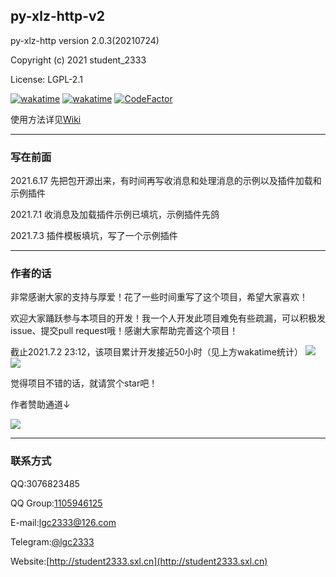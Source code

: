 py-xlz-http-v2
----
py-xlz-http version 2.0.3(20210724)

Copyright (c) 2021 student_2333

License: LGPL-2.1

[![wakatime](https://wakatime.com/badge/user/b61b0f9a-f40b-4c82-bc51-0a75c67bfccf/project/478647ac-a896-4ac4-a4f5-db0a884bff24.svg)](https://wakatime.com/badge/user/b61b0f9a-f40b-4c82-bc51-0a75c67bfccf/project/478647ac-a896-4ac4-a4f5-db0a884bff24)
[![wakatime](https://wakatime.com/badge/user/b61b0f9a-f40b-4c82-bc51-0a75c67bfccf/project/84362dd5-2ccb-498f-a2cf-f4420447bcf2.svg)](https://wakatime.com/badge/user/b61b0f9a-f40b-4c82-bc51-0a75c67bfccf/project/84362dd5-2ccb-498f-a2cf-f4420447bcf2)
[![CodeFactor](https://www.codefactor.io/repository/github/lgc2333/py-xlz-http-v2/badge)](https://www.codefactor.io/repository/github/lgc2333/py-xlz-http-v2)

使用方法详见[Wiki](https://github.com/lgc2333/py-xlz-http-v2/wiki)

----

### 写在前面

2021.6.17 先把包开源出来，有时间再写收消息和处理消息的示例以及插件加载和示例插件

2021.7.1 收消息及加载插件示例已填坑，示例插件先鸽

2021.7.3 插件模板填坑，写了一个示例插件

----

### 作者的话

非常感谢大家的支持与厚爱！花了一些时间重写了这个项目，希望大家喜欢！

欢迎大家踊跃参与本项目的开发！我一个人开发此项目难免有些疏漏，可以积极发issue、提交pull request哦！感谢大家帮助完善这个项目！

截止2021.7.2 23:12，该项目累计开发接近50小时（见上方wakatime统计）
![](https://z3.ax1x.com/2021/07/02/Rg3iOs.png)
![](https://z3.ax1x.com/2021/07/02/Rg3Pyj.png)

觉得项目不错的话，就请赏个star吧！

作者赞助通道↓

![](https://z3.ax1x.com/2021/06/17/2xoXJx.png)

----

### 联系方式

QQ:3076823485

QQ Group:[1105946125](https://jq.qq.com/?_wv=1027&k=XFKvw7cA)

E-mail:[lgc2333@126.com](mailto://lgc2333@126.com)

Telegram:[@lgc2333](https://t.me/lgc2333)

Website:[http://student2333.sxl.cn](http://student2333.sxl.cn)
